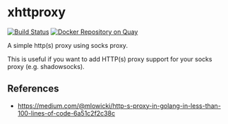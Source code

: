 # xhttproxy

[![Build Status](https://travis-ci.org/cofyc/xhttproxy.svg?branch=master)](https://travis-ci.org/cofyc/xhttproxy)
[![Docker Repository on Quay](https://quay.io/repository/cofyc/xhttproxy/status "Docker Repository on Quay")](https://quay.io/repository/cofyc/xhttproxy)

A simple http(s) proxy using socks proxy.

This is useful if you want to add HTTP(s) proxy support for your socks
proxy (e.g. shadowsocks).

## References

- https://medium.com/@mlowicki/http-s-proxy-in-golang-in-less-than-100-lines-of-code-6a51c2f2c38c
